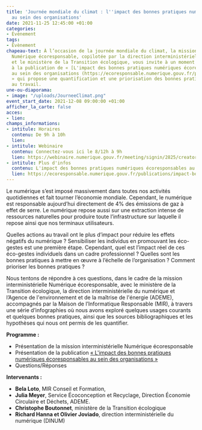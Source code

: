 ```yaml
---
title: 'Journée mondiale du climat : l''impact des bonnes pratiques numériques écoresponsables
  au sein des organisations'
date: 2021-11-25 12:45:00 +01:00
categories:
- Évènement
tags:
- Évènement
chapeau-text: À l’occasion de la journée mondiale du climat, la mission interministérielle
  Numérique écoresponsable, copilotée par la direction interministérielle du numérique
  et le ministère de la Transition écologique, vous invite à un moment d’échange suite
  à la publication de « [L'impact des bonnes pratiques numériques écoresponsables
  au sein des organisations (https://ecoresponsable.numerique.gouv.fr/publications/impact-bonnes-pratiques/)
  » qui propose une quantification et une priorisation des bonnes pratiques numériques
  au travail.
une-ou-diaporama:
- image: "/uploads/JourneeClimat.png"
event_start_date: 2021-12-08 09:00:00 +01:00
afficher_la_carte: false
acces:
- lien: 
champs_informations:
- intitule: Horaires
  contenu: De 9h à 10h
  lien: 
- intitule: Webinaire
  contenu: Connectez-vous ici le 8/12h à 9h
  lien: https://webinaire.numerique.gouv.fr/meeting/signin/2825/creator/10/hash/442dde94317f38624e4920ad9c945437fbdbf76c
- intitule: Plus d'infos
  contenu: L'impact des bonnes pratiques numériques écoresponsables au sein des organisations
  lien: https://ecoresponsable.numerique.gouv.fr/publications/impact-bonnes-pratiques/
---
```


Le numérique s’est imposé massivement dans toutes nos activités quotidiennes et fait tourner l’économie mondiale. Cependant, le numérique est responsable aujourd’hui directement de 4% des émissions de gaz à effet de serre. Le numérique repose aussi sur une extraction intense de ressources naturelles pour produire toute l’infrastructure sur laquelle il repose ainsi que nos terminaux utilisateurs.

Quelles actions au travail ont le plus d’impact pour réduire les effets négatifs du numérique ? Sensibiliser les individus en promouvant les éco-gestes est une première étape. Cependant, quel est l’impact réel de ces éco-gestes individuels dans un cadre professionnel ? Quelles sont les bonnes pratiques à mettre en œuvre à l’échelle de l’organisation ? Comment prioriser les bonnes pratiques ?

Nous tentons de répondre à ces questions, dans le cadre de la mission interministérielle Numérique écoresponsable, avec le ministère de la Transition écologique, la direction interministérielle du numérique et l’Agence de l'environnement et de la maîtrise de l'énergie (ADEME), accompagnés par la Maison de l’Informatique Responsable (MIR), à travers une série d’infographies où nous avons exploré quelques usages courants et quelques bonnes pratiques, ainsi que les sources bibliographiques et les hypothèses qui nous ont permis de les quantifier.

**Programme :**
* Présentation de la mission interministérielle Numérique écoresponsable
* Présentation de la publication [« L'impact des bonnes pratiques numériques écoresponsables au sein des organisations »](https://ecoresponsable.numerique.gouv.fr/docs/2021/impact-bonnes-pratiques-numeriques-ecoresponsables.pdf)
* Questions/Réponses

**Intervenants :**
* **Bela Loto**, MIR Conseil et Formation,
* **Julia Meyer**, Service Écoconception et Recyclage, Direction Économie Circulaire et Déchets, ADEME.
* **Christophe Boutonnet**, ministère de la Transition écologique
* **Richard Hanna et Olivier Joviado**, direction interministérielle du numérique (DINUM)

